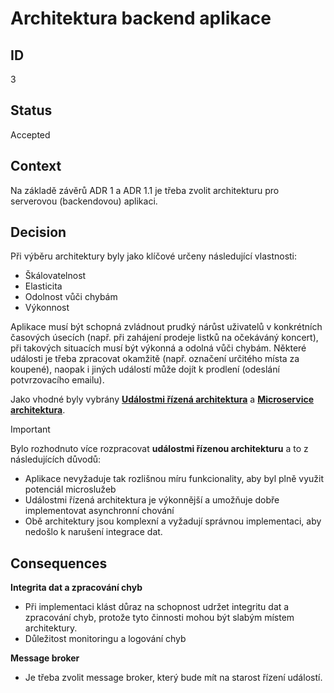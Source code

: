 # Architektura backend aplikace

## ID

3

## Status 

Accepted

## Context 

Na základě závěrů ADR 1 a ADR 1.1 je třeba zvolit architekturu pro serverovou (backendovou) aplikaci.

## Decision  

Při výběru architektury byly jako klíčové určeny následující vlastnosti:
- Škálovatelnost
- Elasticita
- Odolnost vůči chybám
- Výkonnost

Aplikace musí být schopná zvládnout prudký nárůst uživatelů v konkrétních časových úsecích (např. při zahájení prodeje listků na očekáváný koncert), při takových situacích musí být výkonná a odolná vůči chybám. Některé události je třeba zpracovat okamžitě (např. označení určitého místa za koupené), naopak i jiných událostí může dojít k prodlení (odeslání potvrzovacího emailu).

Jako vhodné byly vybrány [**Událostmi řízená architektura**](architectures-eda.md) a [**Microservice architektura**](architectures-microservice.md).

> [!IMPORTANT]
> Bylo rozhodnuto více rozpracovat **událostmi řízenou architekturu** a to z následujících důvodů:
> - Aplikace nevyžaduje tak rozlišnou míru funkcionality, aby byl plně využit potenciál microslužeb
> - Událostmi řízená architektura je výkonnější a umožňuje dobře implementovat asynchronní chování
> - Obě architektury jsou komplexní a vyžadují správnou implementaci, aby nedošlo k narušení integrace dat.

## Consequences

**Integrita dat a zpracování chyb**
- Při implementaci klást důraz na schopnost udržet integritu dat a zpracování chyb, protože tyto činnosti mohou být slabým místem architektury.
- Důležitost monitoringu a logování chyb

**Message broker**
- Je třeba zvolit message broker, který bude mít na starost řízení událostí.